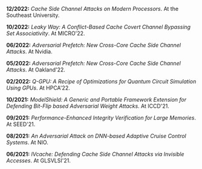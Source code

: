 **12/2022:**  *Cache Side Channel Attacks on Modern Processors*. At the Southeast University. [<i class="far fa-file-powerpoint"></i>](/files/seu-talk-clean.pptx)  

**10/2022:**  *Leaky Way: A Conflict-Based Cache Covert Channel Bypassing Set Associativity*. At MICRO'22. [<i class="far fa-file-powerpoint"></i>](/files/micro22-clean.pptx)  

**06/2022:**  *Adversarial Prefetch: New Cross-Core Cache Side Channel Attacks*. At Nvidia. [<i class="far fa-file-powerpoint"></i>](/files/AdversarialPrefetch-NVIDIA-clean.pptx)  

**05/2022:**  *Adversarial Prefetch: New Cross-Core Cache Side Channel Attacks*. At Oakland'22. [<i class="far fa-file-powerpoint"></i>](/files/oakland22-clean.pptx) 

**02/2022:**  *Q-GPU: A Recipe of Optimizations for Quantum Circuit Simulation Using GPUs*. At HPCA'22. [<i class="far fa-file-powerpoint"></i>](/files/hpca22-clean.pptx)

**10/2021:**  *ModelShield: A Generic and Portable Framework Extension for Defending Bit-Flip based Adversarial Weight Attacks*. At ICCD'21. [<i class="far fa-file-powerpoint"></i>](/files/modelshield-clean.pptx)  

**09/2021:**  *Performance-Enhanced Integrity Verification for Large Memories*. At SEED'21. [<i class="far fa-file-powerpoint"></i>](/files/seed_slides-clean.pptx)  

**08/2021:**  *An Adversarial Attack on DNN-based Adaptive Cruise Control Systems*. At NIO. [<i class="far fa-file-powerpoint"></i>](/files/coming.pptx)

**06/2021:**  *IVcache: Defending Cache Side Channel Attacks via Invisible Accesses*. At GLSVLSI'21. [<i class="far fa-file-powerpoint"></i>](/files/glsvlsi-clean.pptx)  



